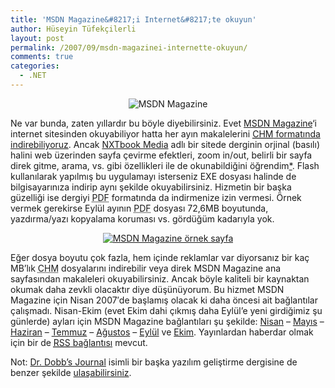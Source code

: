 ```yaml
---
title: 'MSDN Magazine&#8217;i Internet&#8217;te okuyun'
author: Hüseyin Tüfekçilerli
layout: post
permalink: /2007/09/msdn-magazinei-internette-okuyun/
comments: true
categories:
  - .NET
---
```

<p style="text-align: center">
  <img src="http://huseyint.com/wp-content/uploads/2007/09/msdnmagazine.gif" alt="MSDN Magazine" />
</p>

Ne var bunda, zaten yıllardır bu böyle diyebilirsiniz. Evet [MSDN Magazine][1]&#8216;i internet sitesinden okuyabiliyor hatta her ayın makalelerini [<acronym class="uttInitialism" title="Compiled HTML Help">CHM</acronym> formatında indirebiliyoruz][2]. Ancak [NXTbook Media][3] adlı bir sitede derginin orjinal (basılı) halini web üzerinden sayfa çevirme efektleri, zoom in/out, belirli bir sayfa direk gitme, arama, vs. gibi özellikleri ile de okunabildiğini öğrendim[*][4]. Flash kullanılarak yapılmış bu uygulamayı isterseniz EXE dosyası halinde de bilgisayarınıza indirip aynı şekilde okuyabilirsiniz. Hizmetin bir başka güzelliği ise dergiyi <acronym class="uttInitialism" title="Portable Document Format">PDF</acronym> formatında da indirmenize izin vermesi. Örnek vermek gerekirse Eylül ayının <acronym class="uttInitialism" title="Portable Document Format">PDF</acronym> dosyası 72,6MB boyutunda, yazdırma/yazı kopyalama koruması vs. gördüğüm kadarıyla yok.

[][5]

<p style="text-align: center">
  <a href="http://huseyint.com/wp-content/uploads/2007/09/msdnmagazinesample.png" title="MSDN Magazine örnek sayfa"><img src="http://huseyint.com/wp-content/uploads/2007/09/msdnmagazinesample.thumbnail.png" alt="MSDN Magazine örnek sayfa" /></a>
</p>

Eğer dosya boyutu çok fazla, hem içinde reklamlar var diyorsanız bir kaç MB&#8217;lık <acronym class="uttInitialism" title="Compiled HTML Help">CHM</acronym> dosyalarını indirebilir veya direk MSDN Magazine ana sayfasından makaleleri okuyabilirsiniz. Ancak böyle kaliteli bir kaynaktan okumak daha zevkli olacaktır diye düşünüyorum. Bu hizmet MSDN Magazine için Nisan 2007&#8242;de başlamış olacak ki daha öncesi ait bağlantılar çalışmadı. Nisan-Ekim (evet Ekim dahi çıkmış daha Eylül&#8217;e yeni girdiğimiz şu günlerde) ayları için MSDN Magazine bağlantıları şu şekilde: [Nisan][6] &#8211; [Mayıs][7] &#8211; [Haziran][8] &#8211; [Temmuz][9] &#8211; [Ağustos][10] &#8211; [Eylül][11] ve [Ekim][12]. Yayınlardan haberdar olmak için bir de [<acronym class="uttInitialism" title="Really Simple Syndication">RSS</acronym> bağlantısı][13] mevcut.

Not: [Dr. Dobb&#8217;s Journal][14] isimli bir başka yazılım geliştirme dergisine de benzer şekilde [ulaşabilirsiniz][15].

 [1]: http://msdn.microsoft.com/msdnmag/ "MSDN Magazine ana sayfası"
 [2]: http://msdn.microsoft.com/msdnmag/htmlhelp.aspx "MSDN Magazine HTML Help dosyaları"
 [3]: http://www.nxtbookmedia.com/
 [4]: http://labnol.blogspot.com/2007/09/get-dr-dobbs-journal-and-msdn-magazine.html "Get Dr. Dobbs Journal and MSDN Magazine (Digital Editions) for Free"
 [5]: http://huseyint.com/wp-content/uploads/2007/09/msdnmagazinesample.png "MSDN Magazine örnek sayfa"
 [6]: http://www.nxtbook.com/nxtbooks/cmp/msdnmag0407/index.php
 [7]: http://www.nxtbook.com/nxtbooks/cmp/msdnmag0507/index.php
 [8]: http://www.nxtbook.com/nxtbooks/cmp/msdnmag0607/index.php
 [9]: http://www.nxtbook.com/nxtbooks/cmp/msdnmag0707/index.php
 [10]: http://www.nxtbook.com/nxtbooks/cmp/msdnmag0807/index.php
 [11]: http://www.nxtbook.com/nxtbooks/cmp/msdnmag0907/index.php
 [12]: http://www.nxtbook.com/nxtbooks/cmp/msdnmag1007/index.php
 [13]: http://www.nxtbook.com/rss/nxtbooks/cmp_msdn.xml "MSDN Magazine Digital Edition RSS"
 [14]: http://www.ddj.com/
 [15]: http://www.nxtbook.com/nxtbooks/cmp/ddj1007/ "Dr. Dobb's Journal Digital Edition"